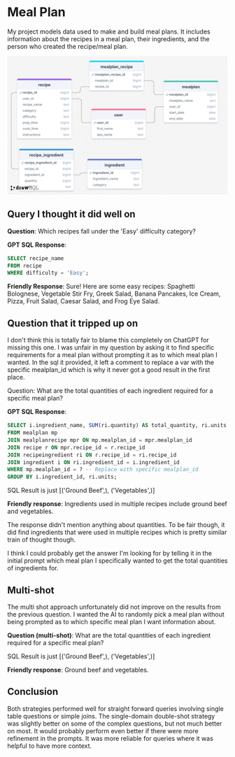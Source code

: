 # Meal Plan

My project models data used to make and build meal plans. It includes information about the recipes in a meal plan, their ingredients, and the person who created the recipe/meal plan.

<img src="myschema.png">

## Query I thought it did well on

**Question**: Which recipes fall under the 'Easy' difficulty category?

**GPT SQL Response**:

```sql
SELECT recipe_name
FROM recipe
WHERE difficulty = 'Easy';
```

**Friendly Response**: Sure! Here are some easy recipes: Spaghetti Bolognese, Vegetable Stir Fry, Greek Salad, Banana Pancakes, Ice Cream, Pizza, Fruit Salad, Caesar Salad, and Frog Eye Salad.

## Question that it tripped up on

I don't think this is totally fair to blame this completely on ChatGPT for missing this one. I was unfair in my question by asking it to find specific requirements for a meal plan without prompting it as to which meal plan I wanted. In the sql it provided, it left a comment to replace a var with the specific mealplan_id which is why it never got a good result in the first place.

Question: What are the total quantities of each ingredient required for a specific meal plan?

**GPT SQL Response**:

```sql
SELECT i.ingredient_name, SUM(ri.quantity) AS total_quantity, ri.units
FROM mealplan mp
JOIN mealplanrecipe mpr ON mp.mealplan_id = mpr.mealplan_id
JOIN recipe r ON mpr.recipe_id = r.recipe_id
JOIN recipeingredient ri ON r.recipe_id = ri.recipe_id
JOIN ingredient i ON ri.ingredient_id = i.ingredient_id
WHERE mp.mealplan_id = ? -- Replace with specific mealplan_id
GROUP BY i.ingredient_id, ri.units;
```

SQL Result is just [('Ground Beef',), ('Vegetables',)]

**Friendly response**: Ingredients used in multiple recipes include ground beef and vegetables.

The response didn't mention anything about quantities. To be fair though, it did find ingredients that were used in multiple recipes which is pretty similar train of thought though.

I think I could probably get the answer I'm looking for by telling it in the initial prompt which meal plan I specifically wanted to get the total quantities of ingredients for.

## Multi-shot

The multi shot approach unfortunately did not improve on the results from the previous question. I wanted the AI to randomly pick a meal plan without being prompted as to which specific meal plan I want information about.

**Question (multi-shot)**: What are the total quantities of each ingredient required for a specific meal plan?

SQL Result is just [('Ground Beef',), ('Vegetables',)]

**Friendly response**: Ground beef and vegetables.

## Conclusion

Both strategies performed well for straight forward queries involving single table questions or simple joins. The single-domain double-shot strategy was slightly better on some of the complex questions, but not much better on most. It would probably perform even better if there were more refinement in the prompts. It was more reliable for queries where it was helpful to have more context.
